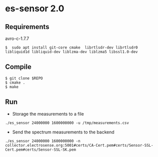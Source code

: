 
# es-sensor 2.0


## Requirements


avro-c-1.7.7 


```
$  sudo apt install git-core cmake  librtlsdr-dev librtlsdr0 libliquid1d libliquid-dev liblzma-dev liblzma5 libssl1.0-dev
```

## Compile

```
$ git clone $REPO
$ cmake .
$ make 
```

## Run

* Storage the measurements to a file

```
./es_sensor 24000000 1600000000 -u /tmp/measurements.csv
```

* Send the spectrum measurements to the backend 

```
./es_sensor 24000000 1600000000 -n collector.electrosense.org:5001#certs/CA-Cert.pem#certs/Sensor-SSL-Cert.pem#certs/Sensor-SSL-SK.pem
```